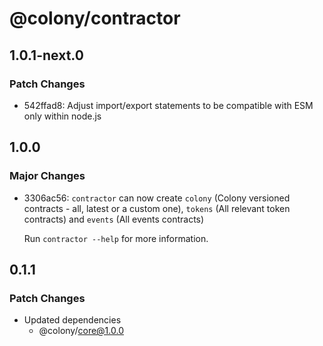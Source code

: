 # @colony/contractor

## 1.0.1-next.0

### Patch Changes

- 542ffad8: Adjust import/export statements to be compatible with ESM only within node.js

## 1.0.0

### Major Changes

- 3306ac56: `contractor` can now create `colony` (Colony versioned contracts - all, latest or a custom one), `tokens` (All relevant token contracts) and `events` (All events contracts)

  Run `contractor --help` for more information.

## 0.1.1

### Patch Changes

- Updated dependencies
  - @colony/core@1.0.0
